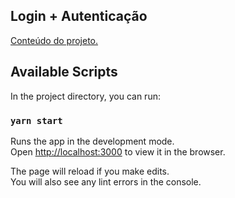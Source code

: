 ## Login + Autenticação

[Conteúdo do projeto.](https://www.youtube.com/watch?v=FVxdFxxkdDI&ab_channel=ViniciusDacal)

## Available Scripts

In the project directory, you can run:

### `yarn start`

Runs the app in the development mode.\
Open [http://localhost:3000](http://localhost:3000) to view it in the browser.

The page will reload if you make edits.\
You will also see any lint errors in the console.
